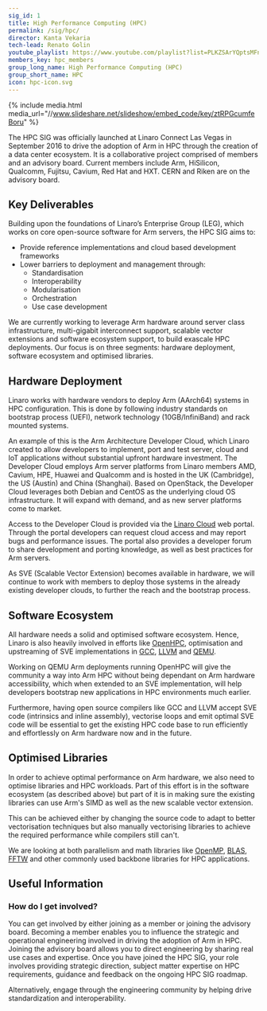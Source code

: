 ```yaml
---
sig_id: 1
title: High Performance Computing (HPC)
permalink: /sig/hpc/
director: Kanta Vekaria
tech-lead: Renato Golin
youtube_playlist: https://www.youtube.com/playlist?list=PLKZSArYQptsMFnRpO8jCzyXpH7J8IgCXv
members_key: hpc_members
group_long_name: High Performance Computing (HPC)
group_short_name: HPC
icon: hpc-icon.svg
---
```

{% include media.html media_url="//www.slideshare.net/slideshow/embed_code/key/ztRPGcumfeBoru" %}

The HPC SIG was officially launched at Linaro Connect Las Vegas in September 2016 to drive the adoption of Arm in HPC through the creation of a data center ecosystem. It is a collaborative project comprised of members and an advisory board. Current members include Arm, HiSilicon, Qualcomm, Fujitsu, Cavium, Red Hat and HXT. CERN and Riken are on the advisory board.

## Key Deliverables

Building upon the foundations of Linaro’s Enterprise Group (LEG), which works on core open-source software for Arm servers, the HPC SIG aims to:

* Provide reference implementations and cloud based development frameworks
* Lower barriers to deployment and management through:
  * Standardisation
  * Interoperability
  * Modularisation
  * Orchestration
  * Use case development

We are currently working to leverage Arm hardware around server class infrastructure, multi-gigabit interconnect support, scalable vector extensions and software ecosystem support, to build exascale HPC deployments. Our focus is on three segments: hardware deployment, software ecosystem and optimised libraries.

## Hardware Deployment

Linaro works with hardware vendors to deploy Arm (AArch64) systems in HPC configuration. This is done by following industry standards on bootstrap process (UEFI), network technology (10GB/InfiniBand) and rack mounted systems.

An example of this is the Arm Architecture Developer Cloud, which Linaro created to allow developers to implement, port and test server, cloud and IoT applications without substantial upfront hardware investment. The Developer Cloud employs Arm server platforms from Linaro members AMD, Cavium, HPE, Huawei and Qualcomm and is hosted in the UK (Cambridge), the US (Austin) and China (Shanghai). Based on OpenStack, the Developer Cloud leverages both Debian and CentOS as the underlying cloud OS infrastructure. It will expand with demand, and as new server platforms come to market.

Access to the Developer Cloud is provided via the [Linaro Cloud](http://www.linaro.cloud/shop/) web portal. Through the portal developers can request cloud access and may report bugs and performance issues. The portal also provides a developer forum to share development and porting knowledge, as well as best practices for Arm servers.

As SVE (Scalable Vector Extension) becomes available in hardware, we will continue to work with members to deploy those systems in the already existing developer clouds, to further the reach and the bootstrap process.

## Software Ecosystem

All hardware needs a solid and optimised software ecosystem. Hence,  Linaro is also heavily involved in efforts like [OpenHPC](http://www.openhpc.community/), optimisation and upstreaming of SVE implementations in [GCC](https://gcc.gnu.org/), [LLVM](http://llvm.org/) and [QEMU](http://www.qemu.org/).

Working on QEMU Arm deployments running OpenHPC will give the community a way into Arm HPC without being dependant on Arm hardware accessibility, which when extended to an SVE implementation, will help developers bootstrap new applications in HPC environments much earlier.

Furthermore, having open source compilers like GCC and LLVM accept SVE code (intrinsics and inline assembly), vectorise loops and emit optimal SVE code will be essential to get the existing HPC code base to run efficiently and effortlessly on Arm hardware now and in the future.

## Optimised Libraries

In order to achieve optimal performance on Arm hardware, we also need to optimise libraries and HPC workloads. Part of this effort is in the software ecosystem (as described above) but part of it is in making sure the existing libraries can use Arm's SIMD as well as the new scalable vector extension.

This can be achieved either by changing the source code to adapt to better vectorisation techniques but also manually vectorising libraries to achieve the required performance while compilers still can't.

We are looking at both parallelism and math libraries like [OpenMP](http://www.openmp.org/), [BLAS](http://www.netlib.org/blas/), [FFTW](http://www.fftw.org/) and other commonly used backbone libraries for HPC applications.

## Useful Information

### How do I get involved?

You can get involved by either joining as a member or joining the advisory board. Becoming a member enables you to influence the strategic and operational engineering involved in driving the adoption of Arm in HPC. Joining the advisory board allows you to direct engineering by sharing real use cases and expertise. Once you have joined the HPC SIG, your role involves providing strategic direction, subject matter expertise on HPC requirements, guidance and feedback on the ongoing HPC SIG roadmap.

Alternatively, engage through the engineering community by helping drive standardization and interoperability.
